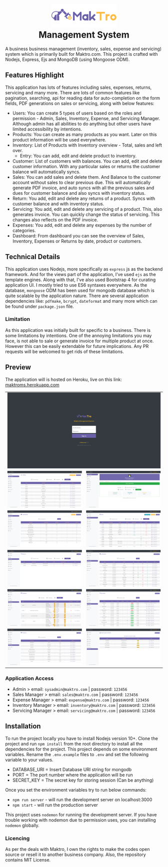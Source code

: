 <h1 align="center">
  <img src="public/images/logo.png">
  <div>Management System</div>
</h1>

A business business management (inventory, sales, expense and servicing) system which is primarily built for Maktro.com. This project is crafted with Nodejs, Express, Ejs and MongoDB (using Mongoose ODM).

## Features Highlight

This application has lots of features including sales, expenses, returns, servicing and many more. There are lots of common features like pagination, searching, api for reading data for auto-completion on the form fields, PDF generations on sales or servicing, along with below features:

- Users: You can create 5 types of users based on the roles and permission - Admin, Sales, Inventory, Expense, and Servicing Manager. Although admin has all abilities to do anything but other users have limited accessibility by intentions.
- Products: You can create as many products as you want. Later on this product information will be used everywhere.
- Inventory: List of Products with Inventory overview - Total, sales and left over.
  - Entry: You can add, edit and delete product to inventory.
- Customer: List of customers with balances. You can add, edit and delete customer information. With any particular sales or returns the customer balance will automatically syncs.
- Sales: You can add sales and delete them. And Balance to the customer account without sales to clear previous due. This will automatically generate PDF invoice, and auto syncs with all the previous sales and dues for customer balance and also syncs with inventory status.
- Return: You add, edit and delete any returns of a product. Syncs with customer balance and with inventory status.
- Servicing: You add, edit and delete any servicing of a product. This, also generates invoice. You can quickly change the status of servicing. This changes also reflects on the PDF invoice.
- Expenses: You add, edit and delete any expenses by the number of categories.
- Dashboard: From dashboard you can see the overview of Sales, Inventory, Expenses or Returns by date, product or customers.

## Technical Details

This application uses Nodejs, more specifically as `express` js as the backend framework. And for the views part of the application, I've used `ejs` as the template engines. Along with that, I've also used Bootstrap 4 for curating application UI. I mostly tried to use ES6 syntaxes everywhere. As the database, `mongoose` ODM has been used for mongodb database which is quite scalable by the application nature. There are several application dependencies like: `pdfmake`, `bcrypt`, `dateformat` and many more which can be found under `package.json` file.

### Limitation

As this application was initially built for specific to a business. There is some limitations by intentions. One of the annoying limitations you may face, is not able to sale or generate invoice for multiple product at once. However this can be easily extendable for future implications. Any PR requests will be welcomed to get rids of these limitations.

## Preview

The application will is hosted on Heroku, live on this link: [maktroms.herokuapp.com](https://maktroms.herokuapp.com/)

<table>

  <tr >
    <td colspan="2"><img src="screenshots/screenshot-00.png" title="Login Page"/></td>
  </tr>
  <tr>
    <td><img src="screenshots/screenshot-01.png" title="Dashboard"/></td>
    <td><img src="screenshots/screenshot-02.png" title="Entries"/></td>
  </tr>
  <tr>
    <td><img src="screenshots/screenshot-03.png" title="Inventory"/></td>
    <td><img src="screenshots/screenshot-04.png" title="Sales"/></td>
  </tr>
  <tr>
    <td><img src="screenshots/screenshot-05.png" title="Return"/></td>
    <td><img src="screenshots/screenshot-06.png" title="Customer"/></td>
  </tr>
  <tr>
    <td><img src="screenshots/screenshot-07.png" title="Expenses"/></td>
    <td><img src="screenshots/screenshot-08.png" title="Servicing"/></td>
  </tr>
  <tr>
    <td><img src="screenshots/screenshot-09.png" title="Product"/></td>
    <td><img src="screenshots/screenshot-10.png" title="Users"/></td>
  </tr>

</table>

### Application Access

- Admin > email: `sysadmin@maktro.com` | password: `123456`
- Sales Manager > email: `sales@maktro.com` | password: `123456`
- Expense Manager > email: `expense@maktro.com` | password: `123456`
- Inventory Manager > email: `inventory@maktro.com` | password: `123456`
- Servicing Manager > email: `servicing@maktro.com` | password: `123456`

## Installation

To run the project locally you have to install Nodejs version 10+. Clone the project and run `npm install` from the root directory to install all the dependencies for the project. This project depends on some environment variables. Rename the `.env.example` files to `.env` and set the following variable to your values.

- DATABASE_URI = Insert Database URI string for mongodb
- PORT = The port number where the application will be run
- SECRET_KEY = The secret key for storing session (Can be anything)

Once you set the environment variables try to run below commands:

- `npm run server` - will run the development server on localhost:3000
- `npm start` - will run the production server

This project uses `nodemon` for running the development server. If you have trouble working with nodemon due to permission uses, you can installing `nodemon` globally.

### Licencing

As per the deals with Maktro, I own the rights to make the codes open source or resell it to another business company. Also, the repository contains MIT License.
